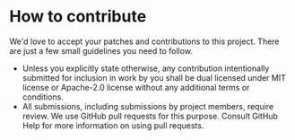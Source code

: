 # How to contribute

We'd love to accept your patches and contributions to this project.
There are just a few small guidelines you need to follow.

- Unless you explicitly state otherwise, any contribution intentionally
  submitted for inclusion in work by you shall be dual licensed under MIT
  license or Apache-2.0 license without any additional terms or conditions.
- All submissions, including submissions by project members, require review.
  We use GitHub pull requests for this purpose.
  Consult GitHub Help for more information on using pull requests.
